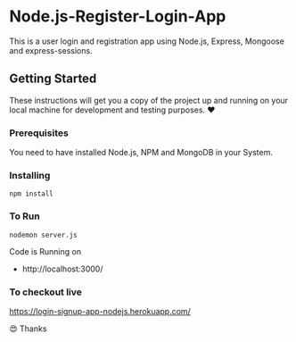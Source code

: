 # Node.js-Register-Login-App

This is a user login and registration app using Node.js, Express, Mongoose and express-sessions.

## Getting Started

These instructions will get you a copy of the project up and running on your local machine for development and testing purposes. :heart:

### Prerequisites

You need to have installed Node.js, NPM and MongoDB in your System.

### Installing
```
npm install
```

### To Run
```
nodemon server.js
```

Code is Running on
+ http://localhost:3000/

### To checkout live
<a href="https://login-signup-app-nodejs.herokuapp.com/" target="_blank">https://login-signup-app-nodejs.herokuapp.com/</a>

:heart_eyes: Thanks
